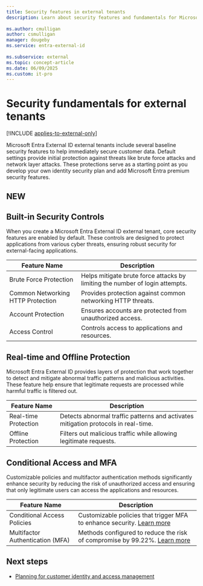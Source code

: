 ```yaml
---
title: Security features in external tenants
description: Learn about security features and fundamentals for Microsoft Entra External ID customer identity and access management (CIAM) in external tenant configurations.
 
ms.author: cmulligan
author: csmulligan
manager: dougeby
ms.service: entra-external-id
 
ms.subservice: external
ms.topic: concept-article
ms.date: 06/09/2025
ms.custom: it-pro
---
```


# Security fundamentals for external tenants

[!INCLUDE [applies-to-external-only](../includes/applies-to-external-only.md)]

Microsoft Entra External ID external tenants include several baseline security features to help immediately secure customer data. Default settings provide initial protection against threats like brute force attacks and network layer attacks. These protections serve as a starting point as you develop your own identity security plan and add Microsoft Entra premium security features.

## NEW

## Built-in Security Controls

When you create a Microsoft Entra External ID external tenant, core security features are enabled by default. These controls are designed to protect applications from various cyber threats, ensuring robust security for external-facing applications.

|Feature Name  |Description  |
|--------------|-------------|
|Brute Force Protection            | Helps mitigate brute force attacks by limiting the number of login attempts. |
|Common Networking HTTP Protection | Provides protection against common networking HTTP threats.                  |
|Account Protection                | Ensures accounts are protected from unauthorized access.                     |
|Access Control                    | Controls access to applications and resources.                               |
 
## Real-time and Offline Protection

Microsoft Entra External ID provides layers of protection that work together to detect and mitigate abnormal traffic patterns and malicious activities. These feature help ensure that legitimate requests are processed while harmful traffic is filtered out.

|Feature Name	|Description |
|---------------|------------|    
|Real-time Protection	|Detects abnormal traffic patterns and activates mitigation protocols in real-time. |
|Offline Protection	    |Filters out malicious traffic while allowing legitimate requests.                  |

## Conditional Access and MFA

Customizable policies and multifactor authentication methods significantly enhance security by reducing the risk of unauthorized access and ensuring that only legitimate users can access the applications and resources.

|Feature Name	|Description |
|---------------|------------| 
|Conditional Access Policies	    |Customizable policies that trigger MFA to enhance security. [Learn more](~/identity/conditional-access/overview.md)   |
|Multifactor Authentication (MFA)	|Methods configured to reduce the risk of compromise by 99.22%. [Learn more](concept-multifactor-authentication-customers.md)|

## Next steps

- [Planning for customer identity and access management](concept-planning-your-solution.md)
